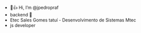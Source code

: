 - 🥸👍 Hi, I’m @jpedropraf
- backend 👀
- Etec Sales Gomes tatuí - Desenvolvimento de Sistemas Mtec
- js developer
<!---
jpedropraf/jpedropraf is a ✨ special ✨ repository because its `README.md` (this file) appears on your GitHub profile.
You can click the Preview link to take a look at your changes.
--->
